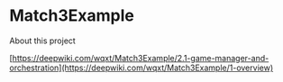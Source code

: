 # Match3Example

About this project

[https://deepwiki.com/wqxt/Match3Example/2.1-game-manager-and-orchestration](https://deepwiki.com/wqxt/Match3Example/1-overview)
